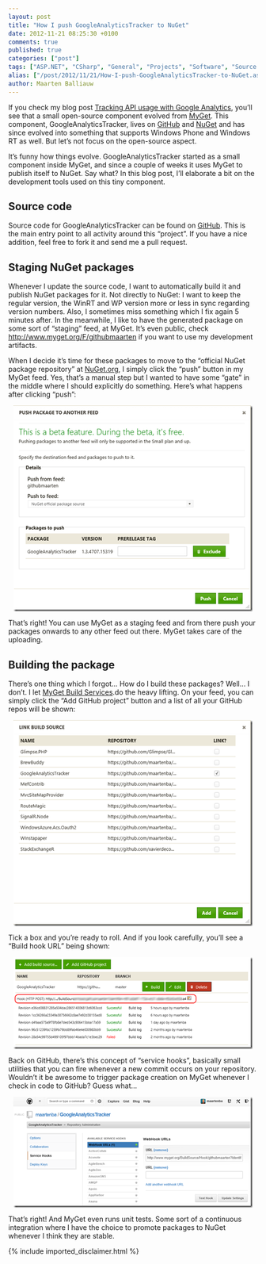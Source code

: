 ```yaml
---
layout: post
title: "How I push GoogleAnalyticsTracker to NuGet"
date: 2012-11-21 08:25:30 +0100
comments: true
published: true
categories: ["post"]
tags: ["ASP.NET", "CSharp", "General", "Projects", "Software", "Source control", "Testing"]
alias: ["/post/2012/11/21/How-I-push-GoogleAnalyticsTracker-to-NuGet.aspx", "/post/2012/11/21/how-i-push-googleanalyticstracker-to-nuget.aspx"]
author: Maarten Balliauw
---
```

<p>If you check my blog post <a href="/post/2012/01/20/Tracking-API-usage-with-Google-Analytics.aspx">Tracking API usage with Google Analytics</a>, you’ll see that a small open-source component evolved from <a href="http://www.myget.org">MyGet</a>. This component, GoogleAnalyticsTracker, lives on <a href="https://github.com/maartenba/GoogleAnalyticsTracker">GitHub</a> and <a href="http://nuget.org/packages/GoogleAnalyticsTracker">NuGet</a> and has since evolved into something that supports Windows Phone and Windows RT as well. But let’s not focus on the open-source aspect.</p>  <p>It’s funny how things evolve. GoogleAnalyticsTracker started as a small component inside MyGet, and since a couple of weeks it uses MyGet to publish itself to NuGet. Say what? In this blog post, I’ll elaborate a bit on the development tools used on this tiny component.</p>  <h2>Source code</h2>  <p>Source code for GoogleAnalyticsTracker can be found on <a href="https://github.com/maartenba/GoogleAnalyticsTracker">GitHub</a>. This is the main entry point to all activity around this “project”. If you have a nice addition, feel free to fork it and send me a pull request. </p>  <h2>Staging NuGet packages</h2>  <p>Whenever I update the source code, I want to automatically build it and publish NuGet packages for it. Not directly to NuGet: I want to keep the regular version, the WinRT and WP version more or less in sync regarding version numbers. Also, I sometimes miss something which I fix again 5 minutes after. In the meanwhile, I like to have the generated package on some sort of “staging” feed, at MyGet. It’s even public, check <a title="http://www.myget.org/feed/Packages/githubmaarten" href="http://www.myget.org/F/githubmaarten">http://www.myget.org/F/githubmaarten</a> if you want to use my development artifacts.</p>  <p>When I decide it’s time for these packages to move to the “official NuGet package repository” at <a href="www.nuget.org" target="_blank">NuGet.org</a>, I simply click the “push” button in my MyGet feed. Yes, that’s a manual step but I wanted to have some “gate” in the middle where I should explicitly do something. Here’s what happens after clicking “push”:</p>  <p><a href="/images/image_227.png"><img title="Push to NuGet" style="border-left-width: 0px; border-right-width: 0px; background-image: none; border-bottom-width: 0px; float: none; padding-top: 0px; padding-left: 0px; margin: 5px auto; display: block; padding-right: 0px; border-top-width: 0px" border="0" alt="Push to NuGet" src="/images/image_thumb_191.png" width="484" height="416" /></a></p>  <p>That’s right! You can use MyGet as a staging feed and from there push your packages onwards to any other feed out there. MyGet takes care of the uploading.</p>  <h2>Building the package</h2>  <p>There’s one thing which I forgot… How do I build these packages? Well… I don’t. I let <a href="http://blog.myget.org/post/2012/10/15/MyGet-Build-Services-Public-Beta.aspx" target="_blank">MyGet Build Services</a>.do the heavy lifting. On your feed, you can simply click the “Add GitHub project” button and a list of all your GitHub repos will be shown:</p>  <p><a href="/images/image_228.png"><img title="Build GitHub project" style="border-left-width: 0px; border-right-width: 0px; background-image: none; border-bottom-width: 0px; float: none; padding-top: 0px; padding-left: 0px; margin: 5px auto; display: block; padding-right: 0px; border-top-width: 0px" border="0" alt="Build GitHub project" src="/images/image_thumb_192.png" width="484" height="416" /></a></p>  <p>Tick a box and you’re ready to roll. And if you look carefully, you’ll see a “Build hook URL” being shown:</p>  <p><a href="/images/image_229.png"><img title="MyGet build hook" style="border-left-width: 0px; border-right-width: 0px; background-image: none; border-bottom-width: 0px; float: none; padding-top: 0px; padding-left: 0px; margin: 5px auto; display: block; padding-right: 0px; border-top-width: 0px" border="0" alt="MyGet build hook" src="/images/image_thumb_193.png" width="484" height="186" /></a></p>  <p>Back on GitHub, there’s this concept of “service hooks”, basically small utilities that you can fire whenever a new commit occurs on your repository. Wouldn’t it be awesome to trigger package creation on MyGet whenever I check in code to GitHub? Guess what…</p>  <p><a href="/images/image_230.png"><img title="GitHub build hook" style="border-left-width: 0px; border-right-width: 0px; background-image: none; border-bottom-width: 0px; float: none; padding-top: 0px; padding-left: 0px; margin: 5px auto; display: block; padding-right: 0px; border-top-width: 0px" border="0" alt="GitHub build hook" src="/images/image_thumb_194.png" width="484" height="224" /></a></p>  <p>That’s right! And MyGet even runs unit tests. Some sort of a continuous integration where I have the choice to promote packages to NuGet whenever I think they are stable.</p>

{% include imported_disclaimer.html %}

